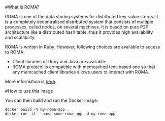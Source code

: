 #What is ROMA?

ROMA is one of the data storing systems for distributed key-value stores. It is a completely decentralized distributed system that consists of multiple processes, called nodes, on several machines. It is based on pure P2P architecture like a distributed hash table, thus it provides high availability and scalability.

ROMA is written in Ruby. However, following choices are available to access to ROMA.

-	Client libraries of Ruby and Java are available.
-	ROMA protocol is compatible with memcached text-based one so that any memcached client libraries allows users to interact with ROMA.

More information is [here](http://roma-kvs.org).

#How to use this image

You can then build and run the Docker image:

	docker build -t my-roma-app .
	docker run -it --name some-roma-app -d my-roma-app
